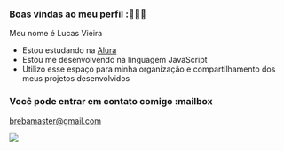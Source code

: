 ### Boas vindas ao meu perfil :🤖👾🤖

Meu nome é Lucas Vieira

- Estou estudando na [Alura](https://www.alura.com.br)
- Estou me desenvolvendo na linguagem JavaScript
- Utilizo esse espaço para minha organização e compartilhamento dos meus projetos desenvolvidos

### Você pode entrar em contato comigo :mailbox

brebamaster@gmail.com


![](https://media.giphy.com/media/CLTIqX0E4qhbrQDzs0/giphy.gif?cid=ecf05e47p4aoq8bezydclyhhftglxja63ru5ppm2pktzs2je&ep=v1_gifs_related&rid=giphy.gif&ct=g)
